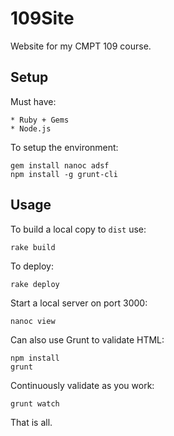 109Site
===

Website for my CMPT 109 course.

Setup
-----

Must have:

    * Ruby + Gems
    * Node.js

To setup the environment:

    gem install nanoc adsf
    npm install -g grunt-cli

Usage
---

To build a local copy to `dist` use:

    rake build

To deploy:

    rake deploy

Start a local server on port 3000:

    nanoc view

Can also use Grunt to validate HTML:

    npm install
    grunt

Continuously validate as you work:

    grunt watch

That is all.
